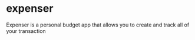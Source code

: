 # expenser
Expenser is a personal budget app that allows you to create and track all of your transaction 
